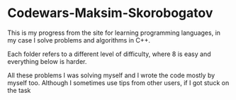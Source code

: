 # Codewars-Maksim-Skorobogatov
This is my progress from the site for learning programming languages, in my case I solve problems and algorithms in C++. 

Each folder refers to a different level of difficulty, where 8 is easy and everything below is harder.  

All these problems I was solving myself and I wrote the code mostly by myself too. Although I sometimes use tips from other users, if I got stuck on the task
